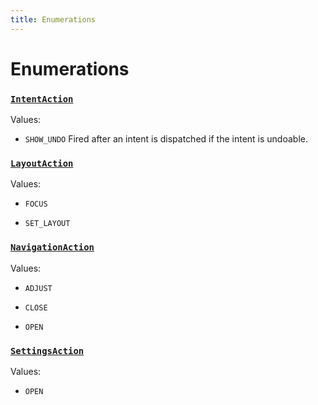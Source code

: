 ```yaml
---
title: Enumerations
---
```

# Enumerations
### [`IntentAction`](https://github.com/dxos/dxos/blob/061d3392e/packages/sdk/app-framework/src/plugins/IntentPlugin/provides.ts#L30)



Values:
- `SHOW_UNDO` Fired after an intent is dispatched if the intent is undoable.


### [`LayoutAction`](https://github.com/dxos/dxos/blob/061d3392e/packages/sdk/app-framework/src/plugins/common/layout.ts#L84)



Values:
- `FOCUS` 

- `SET_LAYOUT` 


### [`NavigationAction`](https://github.com/dxos/dxos/blob/061d3392e/packages/sdk/app-framework/src/plugins/common/navigation.ts#L95)



Values:
- `ADJUST` 

- `CLOSE` 

- `OPEN` 


### [`SettingsAction`](https://github.com/dxos/dxos/blob/061d3392e/packages/sdk/app-framework/src/plugins/common/settings.ts#L20)



Values:
- `OPEN` 


